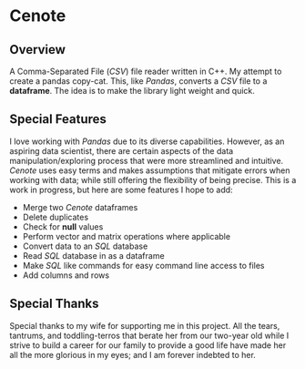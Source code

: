 # Cenote
## Overview
A Comma-Separated File (*CSV*) file reader written in C++. My attempt to create a pandas copy-cat. This, like *Pandas*, converts a *CSV* file to a **dataframe**. The idea is to make the library light weight and quick. 

## Special Features
I love working with *Pandas* due to its diverse capabilities. However, as an aspiring data scientist, there are certain aspects of the data manipulation/exploring process that were more streamlined and intuitive. *Cenote* uses easy terms and makes assumptions that mitigate errors when working with data; while still offering the flexibility of being precise. This is a work in progress, but here are some features I hope to add:
- Merge two *Cenote* dataframes
- Delete duplicates
- Check for **null** values
- Perform vector and matrix operations where applicable
- Convert data to an *SQL* database
- Read *SQL* database in as a dataframe
- Make *SQL* like commands for easy command line access to files
- Add columns and rows

## Special Thanks
Special thanks to my wife for supporting me in this project. All the tears, tantrums, and toddling-terros that berate her from our two-year old while I strive to build a career for our family to provide a good life have made her all the more glorious in my eyes; and I am forever indebted to her.
